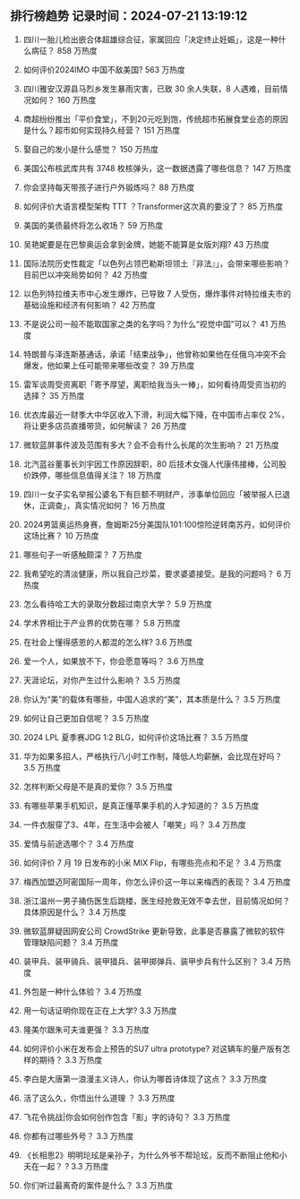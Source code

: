
## 排行榜趋势 记录时间：2024-07-21 13:19:12
  
  1. 四川一胎儿检出嵌合体超雄综合征，家属回应「决定终止妊娠」，这是一种什么病征？ 858 万热度
    
  2. 如何评价2024IMO 中国不敌美国? 563 万热度
    
  3. 四川雅安汉源县马烈乡发生暴雨灾害，已致 30 余人失联，8 人遇难，目前情况如何？ 160 万热度
    
  4. 商超纷纷推出「平价食堂」，不到20元吃到饱，传统超市拓展食堂业态的原因是什么？超市如何实现持久经营？ 151 万热度
    
  5. 娶自己的发小是什么感觉？ 150 万热度
    
  6. 美国公布核武库共有 3748 枚核弹头，这一数据透露了哪些信息？ 147 万热度
    
  7. 你会坚持每天带孩子进行户外锻炼吗？ 88 万热度
    
  8. 如何评价大语言模型架构 TTT ？Transformer这次真的要没了？ 85 万热度
    
  9. 美国的美债最终将怎么收场？ 59 万热度
    
  10. 吴艳妮要是在巴黎奥运会拿到金牌，她能不能算是女版刘翔? 43 万热度
    
  11. 国际法院历史性裁定「以色列占领巴勒斯坦领土『非法』」，会带来哪些影响？目前巴以冲突局势如何？ 42 万热度
    
  12. 以色列特拉维夫市中心发生爆炸，已导致 7 人受伤，爆炸事件对特拉维夫市的基础设施和经济有何影响？ 42 万热度
    
  13. 不是说公司一般不能取国家之类的名字吗？为什么“视觉中国”可以？ 41 万热度
    
  14. 特朗普与泽连斯基通话，承诺「结束战争」，他曾称如果他在任俄乌冲突不会爆发，他如果上任可能带来哪些改变？ 39 万热度
    
  15. 雷军谈周受资离职「寄予厚望，离职给我当头一棒」，如何看待周受资当初的选择？ 35 万热度
    
  16. 优衣库最近一财季大中华区收入下滑，利润大幅下降，在中国市占率仅 2%，将让更多店员直播带货，如何解读？ 26 万热度
    
  17. 微软蓝屏事件波及范围有多大？会不会有什么长尾的次生影响？ 21 万热度
    
  18. 北汽蓝谷董事长刘宇因工作原因辞职，80 后技术女强人代康伟接棒，公司股价跌停，哪些信息值得关注？ 18 万热度
    
  19. 四川一女子实名举报公婆名下有巨额不明财产，涉事单位回应「被举报人已退休，正调查」，真实情况如何？ 16 万热度
    
  20. 2024男篮奥运热身赛，詹姆斯25分美国队101:100惊险逆转南苏丹，如何评价这场比赛？ 10 万热度
    
  21. 哪些句子一听感触颇深？ 7 万热度
    
  22. 我希望吃的清淡健康，所以我自己炒菜，要求婆婆接受。是我的问题吗？ 6 万热度
    
  23. 怎么看待哈工大的录取分数超过南京大学？ 5.9 万热度
    
  24. 学术界相比于产业界的优势在哪？ 5.8 万热度
    
  25. 在社会上懂得感恩的人都混的怎么样? 3.6 万热度
    
  26. 爱一个人，如果放不下，你会愿意等吗？ 3.6 万热度
    
  27. 天涯论坛，对你产生过什么影响？ 3.5 万热度
    
  28. 你认为“美”的载体有哪些，中国人追求的“美”，其本质是什么？ 3.5 万热度
    
  29. 如何让自己更加自信呢？ 3.5 万热度
    
  30. 2024 LPL 夏季赛JDG 1:2 BLG，如何评价这场比赛？ 3.5 万热度
    
  31. 华为如果多招人，严格执行八小时工作制，降低人均薪酬，会比现在好吗？ 3.5 万热度
    
  32. 怎样判断父母是不是真的爱你？ 3.5 万热度
    
  33. 有哪些苹果手机知识，是真正懂苹果手机的人才知道的？ 3.5 万热度
    
  34. 一件衣服穿了3、4年，在生活中会被人「嘲笑」吗？ 3.4 万热度
    
  35. 爱情与前途选哪个？ 3.4 万热度
    
  36. 如何评价 7 月 19 日发布的小米 MIX Flip，有哪些亮点和不足？ 3.4 万热度
    
  37. 梅西加盟迈阿密国际一周年，你怎么评价这一年以来梅西的表现？ 3.4 万热度
    
  38. 浙江温州一男子捅伤医生后跳楼，医生经抢救无效不幸去世，目前情况如何？具体原因是什么？ 3.4 万热度
    
  39. 微软蓝屏疑因网安公司 CrowdStrike 更新导致，此事是否暴露了微软的软件管理缺陷问题？ 3.4 万热度
    
  40. 装甲兵、装甲骑兵、装甲猎兵、装甲掷弹兵、装甲步兵有什么区别？ 3.4 万热度
    
  41. 外包是一种什么体验？ 3.4 万热度
    
  42. 用一句话证明你现在正在上大学? 3.3 万热度
    
  43. 隆美尔跟朱可夫谁更强？ 3.3 万热度
    
  44. 如何评价小米在发布会上预告的SU7 ultra prototype? 对这辆车的量产版有怎样的期待？ 3.3 万热度
    
  45. 李白是大唐第一浪漫主义诗人，你认为哪首诗体现了这点？ 3.3 万热度
    
  46. 活了这么久，你悟出什么道理 ？ 3.3 万热度
    
  47. 飞花令挑战|你会如何创作包含「影」字的诗句？ 3.3 万热度
    
  48. 你都有过哪些外号？ 3.3 万热度
    
  49. 《长相思2》明明玱玹是亲孙子，为什么外爷不帮玱玹，反而不断阻止他和小夭在一起？ ? 3.3 万热度
    
  50. 你们听过最离奇的案件是什么？ 3.3 万热度
    